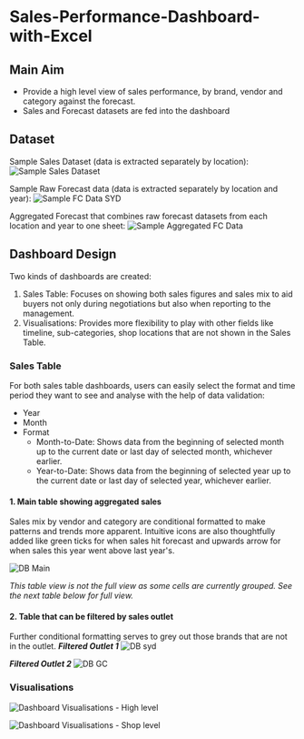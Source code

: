 # Sales-Performance-Dashboard-with-Excel

## Main Aim
* Provide a high level view of sales performance, by brand, vendor and category against the forecast.
* Sales and Forecast datasets are fed into the dashboard


## Dataset
Sample Sales Dataset (data is extracted separately by location):
![Sample Sales Dataset](https://github.com/tltxyyy/Sales-Performance-Dashboard-with-Excel/assets/69724535/dc7248bb-2ff6-4c62-ab57-558fbd3b8ff9)

Sample Raw Forecast data (data is extracted separately by location and year):
![Sample FC Data SYD](https://github.com/tltxyyy/Sales-Performance-Dashboard-with-Excel/assets/69724535/c78b8c47-b7ba-4aed-89be-d47ba78d7425)

Aggregated Forecast that combines raw forecast datasets from each location and year to one sheet:
![Sample Aggregated FC Data](https://github.com/tltxyyy/Sales-Performance-Dashboard-with-Excel/assets/69724535/5193b4c6-7f63-4f42-8496-624ec813549b)


## Dashboard Design
Two kinds of dashboards are created:
1. Sales Table: Focuses on showing both sales figures and sales mix to aid buyers not only during negotiations but also when reporting to the management.
2. Visualisations: Provides more flexibility to play with other fields like timeline, sub-categories, shop locations that are not shown in the Sales Table.

### Sales Table
For both sales table dashboards, users can easily select the format and time period they want to see and analyse with the help of data validation:
* Year
* Month
* Format
  * Month-to-Date: Shows data from the beginning of selected month up to the current date or last day of selected month, whichever earlier.
  * Year-to-Date: Shows data from the beginning of  selected year up to the current date or last day of selected year, whichever earlier.
 


#### 1. Main table showing aggregated sales

Sales mix by vendor and category are conditional formatted to make patterns and trends more apparent. Intuitive icons are also thoughtfully added like green ticks for when sales hit forecast and upwards arrow for when sales this year went above last year's.

![DB Main](https://github.com/tltxyyy/Sales-Performance-Dashboard-with-Excel/assets/69724535/645d78c9-2fee-46e3-abb9-b3a4f6032bf1)

*This table view is not the full view as some cells are currently grouped. See the next table below for full view.*


#### 2. Table that can be filtered by sales outlet

Further conditional formatting serves to grey out those brands that are not in the outlet.
***Filtered Outlet 1***
![DB syd](https://github.com/tltxyyy/Sales-Performance-Dashboard-with-Excel/assets/69724535/8c2557c6-dcec-4576-b248-5c8fc62d6907)

***Filtered Outlet 2***
![DB GC](https://github.com/tltxyyy/Sales-Performance-Dashboard-with-Excel/assets/69724535/7ae106fb-deeb-4aad-b946-09c26f899a72)


### Visualisations

![Dashboard Visualisations - High level](https://github.com/tltxyyy/Sales-Performance-Dashboard-with-Excel/assets/69724535/9302edcb-423e-46d5-88b4-c700b93a9d89)

![Dashboard Visualisations - Shop level](https://github.com/tltxyyy/Sales-Performance-Dashboard-with-Excel/assets/69724535/6e98da0b-abf6-41d0-876f-6886041fb2dd)

